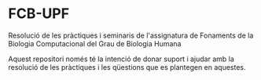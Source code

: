 # FCB-UPF

Resolució de les pràctiques i seminaris de l'assignatura de Fonaments de la Biologia Computacional del Grau de Biologia Humana

Aquest repositori només té la intenció de donar suport i ajudar amb la resolució de les pràctiques i les qüestions que es plantegen en aquestes. 
